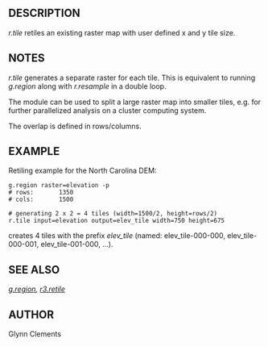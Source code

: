 ## DESCRIPTION

*r.tile* retiles an existing raster map with user defined x and y tile
size.

## NOTES

*r.tile* generates a separate raster for each tile. This is equivalent
to running *g.region* along with *r.resample* in a double loop.

The module can be used to split a large raster map into smaller tiles,
e.g. for further parallelized analysis on a cluster computing system.

The overlap is defined in rows/columns.

## EXAMPLE

Retiling example for the North Carolina DEM:

```shell
g.region raster=elevation -p
# rows:       1350
# cols:       1500

# generating 2 x 2 = 4 tiles (width=1500/2, height=rows/2)
r.tile input=elevation output=elev_tile width=750 height=675
```

creates 4 tiles with the prefix *elev_tile* (named: elev_tile-000-000,
elev_tile-000-001, elev_tile-001-000, ...).

## SEE ALSO

*[g.region](g.region.md), [r3.retile](r3.retile.md)*

## AUTHOR

Glynn Clements

